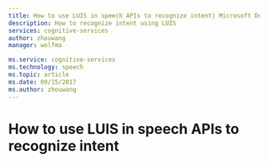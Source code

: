 ```yaml
---
title: How to use LUIS in speech APIs to recognize intent| Microsoft Docs
description: How to recognize intent using LUIS  
services: cognitive-services
author: zhouwang
manager: wolfma

ms.service: cognitive-services
ms.technology: speech
ms.topic: article
ms.date: 09/15/2017
ms.author: zhouwang
---
```


# How to use LUIS in speech APIs to recognize intent

<To be completed>